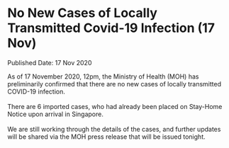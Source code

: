 <html>
    <meta http-equiv="Content-Type" content="text/html; charset=utf-8"/>
    <meta charset="utf-8"/>
    <title>No New Cases of Locally Transmitted  Covid-19 Infection (17 Nov)</title>
    <body><h1>No New Cases of Locally Transmitted  Covid-19 Infection (17 Nov)</h1>
    <p>Published Date: 17 Nov 2020</p> <div>As of 17 November 2020, 12pm, the Ministry of Health (MOH) has preliminarily confirmed that there are no new cases of locally transmitted COVID-19 infection.&nbsp; <br><br>There are 6 imported cases, who had already been placed on Stay-Home Notice upon arrival in Singapore. <br><br>We are still working through the details of the cases, and further updates will be shared via the MOH press release that will be issued tonight.</div></body>
</html>